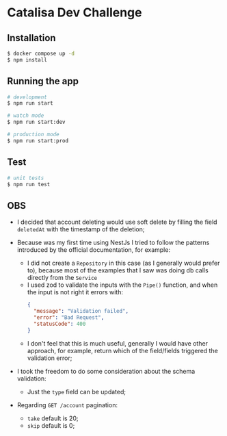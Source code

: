 # Catalisa Dev Challenge
## Installation

```bash
$ docker compose up -d
$ npm install
```

## Running the app

```bash
# development
$ npm run start

# watch mode
$ npm run start:dev

# production mode
$ npm run start:prod
```

## Test

```bash
# unit tests
$ npm run test
```

## OBS

- I decided that account deleting would use soft delete by filling the field `deletedAt` with the timestamp of the deletion;
- Because was my first time using NestJs I tried to follow the patterns introduced by the official documentation, for example:
    - I did not create a `Repository` in this case (as I generally would prefer to), because most of the examples that I saw was doing db calls directly from the `Service`
    - I used zod to validate the inputs with the `Pipe()` function, and when the input is not right it errors with:
        ```json
        {
          "message": "Validation failed",
          "error": "Bad Request",
          "statusCode": 400
        }

        ```
    - I don't feel that this is much useful, generally I would have other approach, for example, return which of the field/fields triggered the validation error;

- I took the freedom to do some consideration about the schema validation:
    - Just the `type` field can be updated;
- Regarding `GET /account` pagination:
    - `take` default is 20;
    - `skip` default is 0;
